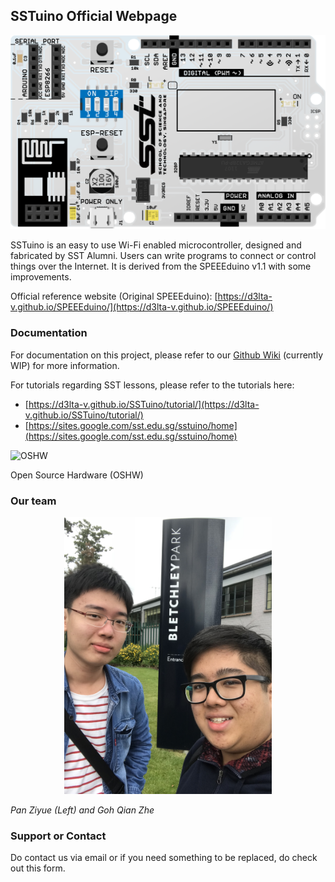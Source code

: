 ---
---

## SSTuino Official Webpage

![Populated PCB](https://raw.githubusercontent.com/d3lta-v/SSTuino/master/Image%20Assets/SSTuino.png)

SSTuino is an easy to use Wi-Fi enabled microcontroller, designed and fabricated by SST Alumni. Users can write programs to connect or control things over the Internet. It is derived from the SPEEEduino v1.1 with some improvements.

Official reference website (Original SPEEEduino): [https://d3lta-v.github.io/SPEEEduino/](https://d3lta-v.github.io/SPEEEduino/)

### Documentation

For documentation on this project, please refer to our [Github Wiki](https://github.com/sammy0025/SSTuino/wiki) (currently WIP) for more information.

For tutorials regarding SST lessons, please refer to the tutorials here:

* [https://d3lta-v.github.io/SSTuino/tutorial/](https://d3lta-v.github.io/SSTuino/tutorial/)
* [https://sites.google.com/sst.edu.sg/sstuino/home](https://sites.google.com/sst.edu.sg/sstuino/home)

![OSHW](https://www.oshwa.org/wp-content/uploads/2014/03/oshw-logo-100-px.png)

Open Source Hardware (OSHW)

### Our team

<p align="center">
<img src="https://raw.githubusercontent.com/d3lta-v/SSTuino/master/Image%20Assets/IMG_3112.jpg" width="66%" \>
</p>

*Pan Ziyue (Left) and Goh Qian Zhe*

### Support or Contact

Do contact us via email or if you need something to be replaced, do check out this form.